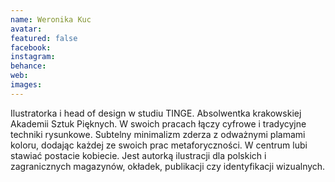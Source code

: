 ```yaml
---
name: Weronika Kuc
avatar: 
featured: false
facebook: 
instagram: 
behance: 
web:
images:
---
```

Ilustratorka i head of design w studiu TINGE. Absolwentka krakowskiej Akademii Sztuk Pięknych. W swoich pracach łączy cyfrowe i tradycyjne techniki rysunkowe. Subtelny minimalizm zderza z odważnymi plamami koloru, dodając każdej ze swoich prac metaforyczności. W centrum lubi stawiać postacie kobiecie. Jest autorką ilustracji dla polskich i zagranicznych magazynów, okładek, publikacji czy identyfikacji wizualnych. 
